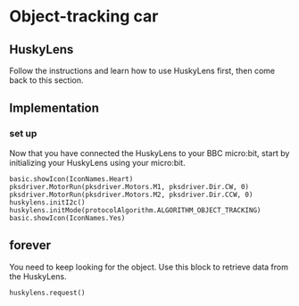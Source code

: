 # Object-tracking car
## HuskyLens
Follow the instructions and learn how to use HuskyLens first, then come back to this section.

## Implementation
### set up
Now that you have connected the HuskyLens to your BBC micro:bit, start by initializing your HuskyLens using your micro:bit.
```blocks
basic.showIcon(IconNames.Heart)
pksdriver.MotorRun(pksdriver.Motors.M1, pksdriver.Dir.CW, 0)
pksdriver.MotorRun(pksdriver.Motors.M2, pksdriver.Dir.CCW, 0)
huskylens.initI2c()
huskylens.initMode(protocolAlgorithm.ALGORITHM_OBJECT_TRACKING)
basic.showIcon(IconNames.Yes)
```

## forever
You need to keep looking for the object. Use this block to retrieve data from the HuskyLens.
```blocks
huskylens.request()
```
<script src="https://makecode.com/gh-pages-embed.js"></script><script>makeCodeRender("{{ site.makecode.home_url }}", "{{ site.github.owner_name }}/{{ site.github.repository_name }}");</script>

